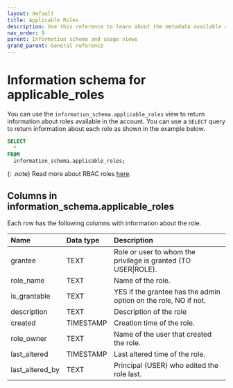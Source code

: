 ```yaml
---
layout: default
title: Applicable Roles
description: Use this reference to learn about the metadata available about roles using the information schema.
nav_order: 9
parent: Information schema and usage views
grand_parent: General reference
---
```


# Information schema for applicable_roles

You can use the `information_schema.applicable_roles` view to return information about roles available in the account.
You can use a `SELECT` query to return information about each role as shown in the example below.
```sql
SELECT
  *
FROM
  information_schema.applicable_roles;
```
{: .note}
Read more about RBAC roles [here](../../managing-your-account/rbac.md).

## Columns in information_schema.applicable_roles

Each row has the following columns with information about the role.

| Name            | Data type | Description                                                     |
|:----------------|:----------|:----------------------------------------------------------------|
| grantee         | TEXT      | Role or user to whom the privilege is granted (TO USER\|ROLE).  |
| role_name       | TEXT      | Name of the role.                                               |
| is_grantable    | TEXT      | YES if the grantee has the admin option on the role, NO if not. |
| description     | TEXT      | Description of the role                                         |
| created         | TIMESTAMP | Creation time of the role.                                      |
| role_owner      | TEXT      | Name of the user that created the role.                         |
| last_altered    | TIMESTAMP | Last altered time of the role.                                  |
| last_altered_by | TEXT      | Principal (USER) who edited the role last.                      |
